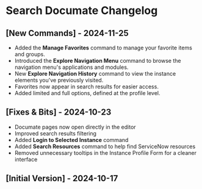 # Search Documate Changelog

## [New Commands] - 2024-11-25

- Added the **Manage Favorites** command to manage your favorite items and groups.
- Introduced the **Explore Navigation Menu** command to browse the navigation menu's applications and modules.
- New **Explore Navigation History** command to view the instance elements you've previously visited.
- Favorites now appear in search results for easier access.
- Added limited and full options, defined at the profile level.

## [Fixes & Bits] - 2024-10-23

- Documate pages now open directly in the editor
- Improved search results filtering
- Added **Login to Selected Instance** command
- Added **Search Resources** command to help find ServiceNow resources
- Removed unnecessary tooltips in the Instance Profile Form for a cleaner interface

## [Initial Version] - 2024-10-17
